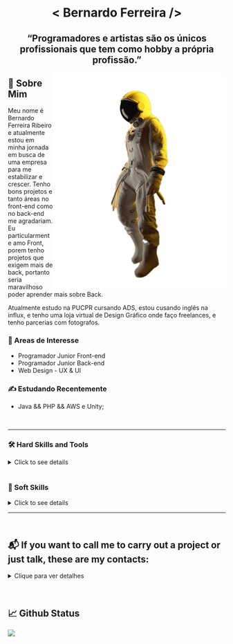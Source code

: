 
 
<div align="center">
   <h1>< Bernardo Ferreira /></h1>
   <h2>“Programadores e artistas são os únicos profissionais que tem como hobby a própria profissão.” </h2>
</div>

 <!--<img align="" src="https://readme-typing-svg.herokuapp.com?font=Poppins&size=34&color=DA275E&width=1109&height=113&lines=%7B+I'am+love+you+code!%E2%9D%A4%EF%B8%8F+%7D;If+your+sin+is+to+love+computers%2C+then+you+are+in+the+right+brothel.">-->
 
<img align="right" src="./img-avatar2.png" width="400px" height="500px" />



## 👾 Sobre Mim
Meu nome é Bernardo Ferreira Ribeiro e atualmente estou em minha jornada em busca de uma empresa para
me estabilizar e crescer. Tenho bons projetos e tanto áreas no front-end como no back-end me agradariam.
Eu particularmente amo Front, porem tenho projetos que exigem mais de back, portanto seria maravilhoso poder aprender mais sobre Back.

Atualmente estudo na PUCPR cursando ADS, estou cusando inglês na influx, e tenho uma loja virtual de Design Gráfico onde faço freelances, e
tenho parcerias com fotografos.




### 🎯 Areas de Interesse
- Programador Junior Front-end
- Programador Junior Back-end
- Web Design - UX & UI



### ✍️ Estudando Recentemente
  -  Java && PHP && AWS e Unity;







<br />
<hr>


### 🛠 Hard Skills and Tools


<details>
 <summary>Click to see details</summary>
 <br />      

<kbd>
  <kbd>📌 Linguagens</kbd>
  <br>
  <br>
  <img  align="center" alt="ber-github" height="30" width="40"  src="https://cdn.jsdelivr.net/gh/devicons/devicon/icons/github/github-original.svg"/>
  <img align="center" alt="ber-HTML" height="30" width="40" src="https://raw.githubusercontent.com/devicons/devicon/master/icons/html5/html5-original.svg"/>
  <img align="center" alt="ber-CSS" height="30" width="40" src="https://raw.githubusercontent.com/devicons/devicon/master/icons/css3/css3-original.svg"/>
  <img align="center" alt="ber-JS" height="30" width="40" src="https://raw.githubusercontent.com/devicons/devicon/master/icons/javascript/javascript-plain.svg"/>
  <img align="center" alt="ber-Python" height="30" width="40" src="https://raw.githubusercontent.com/devicons/devicon/master/icons/python/python-original.svg"/>
  <img align="center" alt="ber-PHP" height="30" width="40" src="https://cdn.jsdelivr.net/gh/devicons/devicon/icons/php/php-original.svg" />
 
</kbd>
<br>
<br>  
  
<kbd>
  <kbd>📌 Tools</kbd>
  <br>
  <br>
  <img width="30px" src="https://cdn.jsdelivr.net/gh/devicons/devicon/icons/vscode/vscode-original.svg" />
  <img width="30px" src="https://cdn.jsdelivr.net/gh/devicons/devicon/icons/mysql/mysql-original-wordmark.svg" />
  <img width="30px" src="https://cdn.jsdelivr.net/gh/devicons/devicon/icons/pycharm/pycharm-original.svg" />
</kbd>
</details>
<br />

### 👔 Soft Skills

<details>
 <summary>Click to see details</summary>
 <br />      

✅ Trabalha bem em equipe

✅ Boa comunicação e fonética

✅ Pró-atividade

✅ Curioso e determinado

✅ Gosta de Resolver problemas
</details>
<hr>
<br/ >


 ## 📬 If you want to call me to carry out a project or just talk, these are my contacts:

<details>
 <summary>Clique para ver detalhes</summary>
 <br />      
       
 <p align="center">
    <a href="https://github.com/bernardoffer">
        <img  src="https://img.shields.io/badge/github-%23100000.svg?&style=for-the-badge&logo=github&logoColor=white&link=mailto:https://github.com/dev-gustavo-herique">
    </a>
    &nbsp;&nbsp;&nbsp;&nbsp;&nbsp;&nbsp;&nbsp;&nbsp;&nbsp;
    <a href="mailto:bernardoffer@gmail.com">
        <img src="https://img.shields.io/badge/gmail-D14836?&style=for-the-badge&logo=gmail&logoColor=white&link=mailto:gustavojs417@gmail.com">
    </a>
    &nbsp;&nbsp;&nbsp;&nbsp;&nbsp;&nbsp;&nbsp;&nbsp;&nbsp;
    <a href="https://www.linkedin.com/in/bernardo-ferreira-9151971b4/">
        <img src="https://img.shields.io/badge/linkedin-%230077B5.svg?&style=for-the-badge&logo=linkedin&logoColor=white&link=mailto:https://www.linkedin.com/in/gustavohenrique/">
    </a>
</p>
</details>
<br />


<br />

## 📈 Github Status
  
  
  
 <a href="https://github.com/bernardoffer">
  <img height="180em" src="https://github-readme-stats.vercel.app/api/top-langs/?username=bernardoffer&layout=compact&langs_count=7&theme=omni"/>
  

</details>
<br>
 
